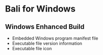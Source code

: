 # Bali for Windows

## Windows Enhanced Build

+   Embedded Windows program manifest file
+   Executable file version information
+   Executable file icon